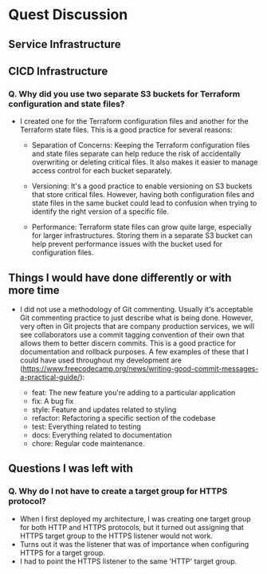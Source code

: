 # Quest Discussion

## Service Infrastructure

## CICD Infrastructure

### Q. Why did you use two separate S3 buckets for Terraform configuration and state files?

-   I created one for the Terraform configuration files and another for the Terraform state files. This is a good practice for several reasons:

    -   Separation of Concerns: Keeping the Terraform configuration files and state files separate can help reduce the risk of accidentally overwriting or deleting critical files. It also makes it easier to manage access control for each bucket separately.

    -   Versioning: It's a good practice to enable versioning on S3 buckets that store critical files. However, having both configuration files and state files in the same bucket could lead to confusion when trying to identify the right version of a specific file.

    -   Performance: Terraform state files can grow quite large, especially for larger infrastructures. Storing them in a separate S3 bucket can help prevent performance issues with the bucket used for configuration files.

## Things I would have done differently or with more time

-   I did not use a methodology of Git commenting. Usually it's acceptable Git commenting practice to just describe what is being done. However, very often in Git projects that are company production services, we will see collaborators use a commit tagging convention of their own that allows them to better discern commits. This is a good practice for documentation and rollback purposes. A few examples of these that I could have used throughout my development are (https://www.freecodecamp.org/news/writing-good-commit-messages-a-practical-guide/):

    -   feat: The new feature you're adding to a particular application
    -   fix: A bug fix
    -   style: Feature and updates related to styling
    -   refactor: Refactoring a specific section of the codebase
    -   test: Everything related to testing
    -   docs: Everything related to documentation
    -   chore: Regular code maintenance.

## Questions I was left with

### Q. Why do I not have to create a target group for HTTPS protocol?

-   When I first deployed my architecture, I was creating one target group for both HTTP and HTTPS protocols, but it turned out assigning that HTTPS target group to the HTTPS listener would not work.
-   Turns out it was the listener that was of importance when configuring HTTPS for a target group.
-   I had to point the HTTPS listener to the same 'HTTP' target group.
